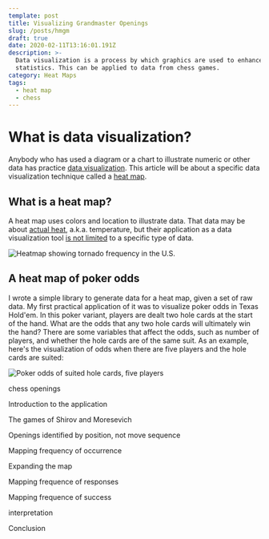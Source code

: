 ```yaml
---
template: post
title: Visualizing Grandmaster Openings
slug: /posts/hmgm
draft: true
date: 2020-02-11T13:16:01.191Z
description: >-
  Data visualization is a process by which graphics are used to enhance
  statistics. This can be applied to data from chess games.
category: Heat Maps
tags:
  - heat map
  - chess
---
```

# What is data visualization?

Anybody who has used a diagram or a chart to illustrate numeric or other data has practice [data visualization](https://www.lexico.com/definition/data_visualization). This article will be about a specific data visualization technique called a [heat map](https://www.lexico.com/definition/heat_map). 

## What is a heat map?

A heat map uses colors and location to illustrate data. That data may be about [actual heat](https://www.weathercentral.com/weather/us/maps/current_temperatures.html), a.k.a. temperature, but their application as a data visualization tool [is not limited](https://www.businessinsider.com/where-tornadoes-strike-the-us-most-often-2014-4) to a specific type of data. 

![Heatmap showing tornado frequency in the U.S.](/media/tornado.jpeg "Heatmap showing tornado frequency in the U.S.")

## A heat map of poker odds

I wrote a simple library to generate data for a heat map, given a set of raw data. My first practical application of it was to visualize poker odds in Texas Hold'em.  In this poker variant, players are dealt two hole cards at the start of the hand.  What are the odds that any two hole cards will ultimately win the hand?  There are some variables that affect the odds, such as number of players, and whether the hole cards are of the same suit. As an example, here's the visualization of odds when there are five players and the hole cards are suited:

![Poker odds of suited hole cards, five players](/media/screenshot-2020-02-11-at-6.27.21-am.png "Poker odds of suited hole cards, five players")

chess openings

Introduction to the application

The games of Shirov and Moresevich 

Openings identified by position, not move sequence

Mapping frequency of occurrence

Expanding the map

Mapping frequence of responses

Mapping frequence of success

interpretation

Conclusion
